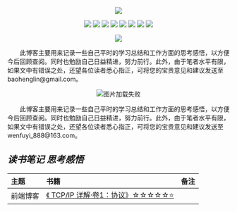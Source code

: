 <p align='center'>
  <img src='https://static001.geekbang.org/resource/image/89/8f/890bb2e1f9e0f7a027446c35a1cb9d8f.jpg'>
</p>

<p align='center'>
<img src="https://img.shields.io/badge/platform-iOS-ff69b4.svg">
<img src="https://img.shields.io/badge/language-Objective--C-orange.svg">
<img src="https://img.shields.io/badge/language-JavaScript-yellow.svg">
<img src="https://img.shields.io/badge/language-Java-yellow.svg">
<img src="https://img.shields.io/badge/language-python-yellowgreen.svg">
<img src="https://img.shields.io/badge/language-shell-green.svg">
<img src="https://img.shields.io/badge/language-C-yellow.svg">
<img src="https://img.shields.io/badge/language-C++-yellow.svg">
</p >

<p align='center'>
  <a href=""><img src="https://img.shields.io/badge/blog-https://baohenglin.github.io-blue.svg"></a>
</p>
&emsp;&emsp;此博客主要用来记录一些自己平时的学习总结和工作方面的思考感悟，以方便今后回顾查阅。同时也勉励自己日益精进，努力前行。此外，由于笔者水平有限，如果文中有错误之处，还望各位读者悉心指正，可将您的宝贵意见和建议发送至baohenglin@gmail.com。

<p align="center">
  <img src="https://static001.geekbang.org/resource/image/89/8f/890bb2e1f9e0f7a027446c35a1cb9d8f.jpg" alt="图片加载失败">
</p>
&emsp;&emsp;此博客主要用来记录一些自己平时的学习总结和工作方面的思考感悟，以方便今后回顾查阅。同时也勉励自己日益精进，努力前行。此外，由于笔者水平有限，如果文中有错误之处，还望各位读者悉心指正，可将您的宝贵意见和建议发送至wenfuyi_888@163.com。

## *读书笔记 思考感悟*
|主题|书籍|备注|
|:---|:--|:---:
|前端博客|[《 TCP/IP 详解·卷1：协议》☆☆☆☆☆⭐️](https://github.com/wenfuyi/WFyBlog/blob/main/web%E5%89%8D%E7%AB%AF/%E5%89%8D%E7%AB%AF%E5%B8%B8%E7%94%A8%E7%9F%A5%E8%AF%86%E5%B0%8F%E9%9B%86)<br>|

